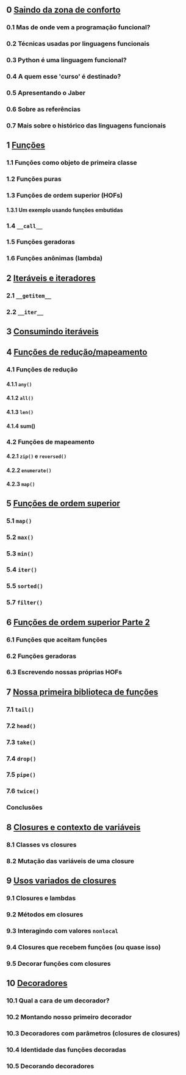 ## 0 [Saindo da zona de conforto](roteiros/0_introducao.md)
### 0.1 Mas de onde vem a programação funcional?
### 0.2 Técnicas usadas por linguagens funcionais
### 0.3 Python é uma linguagem funcional?
### 0.4 A quem esse 'curso' é destinado?
### 0.5 Apresentando o Jaber
### 0.6 Sobre as referências
### 0.7 Mais sobre o histórico das linguagens funcionais
## 1 [Funções](roteiros/1_funcoes.md)
### 1.1 Funções como objeto de primeira classe
### 1.2 Funções puras
### 1.3 Funções de ordem superior (HOFs)
#### 1.3.1 Um exemplo usando funções embutidas
### 1.4 `__call__`
### 1.5 Funções geradoras
### 1.6 Funções anônimas (lambda)
## 2 [Iteráveis e iteradores](roteiros/2_iteraveis_iteradores.md)
### 2.1 `__getitem__`
### 2.2 `__iter__`
## 3 [Consumindo iteráveis](roteiros/3_consumindo_iteraveis.md)
## 4 [Funções de redução/mapeamento](roteiros/4_funcoes_reducao_mapeamento.md)
### 4.1 Funções de redução
#### 4.1.1 `any()`
#### 4.1.2 `all()`
#### 4.1.3 `len()`
#### 4.1.4 sum()
### 4.2 Funções de mapeamento
#### 4.2.1 `zip()` e `reversed()`
#### 4.2.2 `enumerate()`
#### 4.2.3 `map()`
## 5 [Funções de ordem superior](roteiros/5_hofs.md)
### 5.1 `map()`
### 5.2 `max()`
### 5.3 `min()`
### 5.4 `iter()`
### 5.5 `sorted()`
### 5.7 `filter()`
## 6 [Funções de ordem superior Parte 2](roteiros/6_funcoes_geradoras_e_hofs_p2.md)
### 6.1 Funções que aceitam funções
### 6.2 Funções geradoras
### 6.3 Escrevendo nossas próprias HOFs
## 7 [Nossa primeira biblioteca de funções](roteiros/7_construindo_nossa_lib.md)
### 7.1 `tail()`
### 7.2 `head()`
### 7.3 `take()`
### 7.4 `drop()`
### 7.5 `pipe()`
### 7.6 `twice()`
### Conclusões
## 8 [Closures e contexto de variáveis](roteiros/8_closures_1_escopo.md)
### 8.1 Classes vs closures
### 8.2 Mutação das variáveis de uma closure
## 9 [Usos variados de closures](roteiros/9_closures_2.md)
### 9.1 Closures e lambdas
### 9.2 Métodos em closures
### 9.3 Interagindo com valores `nonlocal`
### 9.4 Closures que recebem funções (ou quase isso)
### 9.5 Decorar funções com closures
## 10 [Decoradores](roteiros/10_decoradores.md)
### 10.1 Qual a cara de um decorador?
### 10.2 Montando nosso primeiro decorador
### 10.3 Decoradores com parâmetros (closures de closures)
### 10.4 Identidade das funções decoradas
### 10.5 Decorando decoradores
